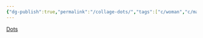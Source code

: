 ```yaml
---
{"dg-publish":true,"permalink":"/collage-dots/","tags":["c/woman","c/man","c/face","c/flat-background","c/white","c/colorfull"],"created":"2024-01-05T11:29:40.428-05:00","updated":"2024-01-05T11:30:05.500-05:00"}
---
```



[Dots](https://www.instagram.com/p/CcLoFuWO3Z4/)
